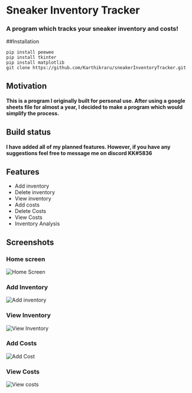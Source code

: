 # Sneaker Inventory Tracker
### A program which tracks your sneaker inventory and costs!
##Installation
```
pip install peewee
pip install tkinter
pip install matplotlib
git clone https://github.com/Karthikraru/sneakerInventoryTracker.git
```
## Motivation
#### This is a program I originally built for personal use. After using a google sheets file for almost a year, I decided to make a program which would simplify the process.
## Build status
#### I have added all of my planned features. However, if you have any suggestions feel free to message me on discord KK#5836
## Features
- Add inventory
- Delete inventory
- View inventory
- Add costs
- Delete Costs
- View Costs
- Inventory Analysis
## Screenshots
### Home screen
![Home Screen](https://user-images.githubusercontent.com/72110533/107896741-d0461580-6efc-11eb-80b5-5b1e73c0517c.png)
### Add Inventory
![Add inventory](https://user-images.githubusercontent.com/72110533/107896742-d0461580-6efc-11eb-8f99-b362765efc10.png)
### View Inventory
![View Inventory](https://user-images.githubusercontent.com/72110533/107896743-d0deac00-6efc-11eb-8c78-df43d2ceedb7.png)
### Add Costs
![Add Cost](https://user-images.githubusercontent.com/72110533/107896745-d1774280-6efc-11eb-8044-0497a7eade88.png)
### View Costs
![View costs](https://user-images.githubusercontent.com/72110533/107896747-d1774280-6efc-11eb-9cb1-f8e05db4b00d.png)
